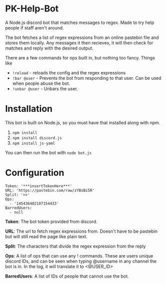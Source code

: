 # PK-Help-Bot
A Node.js discord bot that matches messages to regex. Made to try help people if staff aren't around.

The bot fetches a list of regex expressions from an online pastebin file and stores them locally. Any messages it then recieves, it will then check for matches and reply with the desired output.

There are a few commands for ops built in, but nothing too fancy. Things like

- `!reload` - reloads the config and the regex expressions
- `!bar @user` - Prevents the bot from responding to that user. Can be used when people abuse the bot. 
- `!unbar @user` - Unbars the user.

# Installation
This bot is built on Node.js, so you must have that installed along with npm.

1. `npm install`
2. `npm install discord.js`
3. `npm install js-yaml`

You can then run the bot with `node bot.js`

# Configuration
```
Token: '***insertTokenHere***'
URL: 'https://pastebin.com/raw/zYBsBi5R'
Split: '>>'
Ops:
  - '145436402107154433'
BarredUsers:
  - null
```
**Token**: The bot token provided from discord. 

**URL**: The url to fetch regex expressions from. Doesn't have to be pastebin but will still read the page like plain text.

**Split**: The characters that divide the regex expression from the reply

**Ops**: A list of ops that can use any ! commands. These are users unique discord IDs, and can be seen when typing @username in any channel the bot is in. In the log, it will translate it to <@USER_ID>

**BarredUsers**: A list of IDs of people that cannot use the bot.
